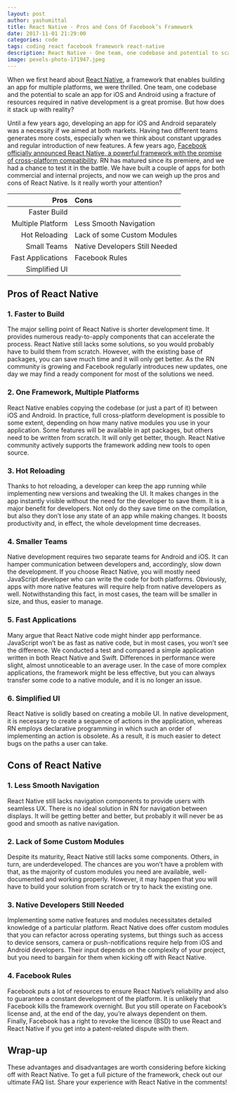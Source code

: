 ```yaml
---
layout: post
author: yashumittal
title: React Native - Pros and Cons Of Facebook’s Framework
date: 2017-11-01 21:29:00
categories: code
tags: coding react facebook framework react-native
description: React Native - One team, one codebase and potential to scale an app for iOS and Android using a fracture of resources required in native development is a great promise. 
image: pexels-photo-171947.jpeg
---
```


When we first heard about [React Native](//www.codecarrot.net/react-native), a framework that enables building an app for multiple platforms, we were thrilled. One team, one codebase and the potential to scale an app for iOS and Android using a fracture of resources required in native development is a great promise. But how does it stack up with reality?

Until a few years ago, developing an app for iOS and Android separately was a necessity if we aimed at both markets. Having two different teams generates more costs, especially when we think about constant upgrades and regular introduction of new features. A few years ago, [Facebook officially announced React Native, a powerful framework with the promise of cross-platform compatibility](/why-you-should-consider-react-native-for-your-mobile-app). RN has matured since its premiere, and we had a chance to test it in the battle. We have built a couple of apps for both commercial and internal projects, and now we can weigh up the pros and cons of React Native. Is it really worth your attention?

| Pros | Cons |
| ---:|:--- |
| Faster Build | |
| Multiple Platform | Less Smooth Navigation |
| Hot Reloading | Lack of some Custom Modules |
| Small Teams | Native Developers Still Needed |
| Fast Applications | Facebook Rules |
| Simplified UI | |

## Pros of React Native

### 1. Faster to Build

The major selling point of React Native is shorter development time. It provides numerous ready-to-apply components that can accelerate the process. React Native still lacks some solutions, so you would probably have to build them from scratch. However, with the existing base of packages, you can save much time and it will only get better. As the RN community is growing and Facebook regularly introduces new updates, one day we may find a ready component for most of the solutions we need.

### 2. One Framework, Multiple Platforms

React Native enables copying the codebase (or just a part of it) between iOS and Android. In practice, full cross-platform development is possible to some extent, depending on how many native modules you use in your application. Some features will be available in apt packages, but others need to be written from scratch. It will only get better, though. React Native community actively supports the framework adding new tools to open source.

### 3. Hot Reloading

Thanks to hot reloading, a developer can keep the app running while implementing new versions and tweaking the UI. It makes changes in the app instantly visible without the need for the developer to save them. It is a major benefit for developers. Not only do they save time on the compilation, but also they don’t lose any state of an app while making changes. It boosts productivity and, in effect, the whole development time decreases.

### 4. Smaller Teams

Native development requires two separate teams for Android and iOS. It can hamper communication between developers and, accordingly, slow down the development. If you choose React Native, you will mostly need JavaScript developer who can write the code for both platforms. Obviously, apps with more native features will require help from native developers as well. Notwithstanding this fact, in most cases, the team will be smaller in size, and thus, easier to manage.

### 5. Fast Applications

Many argue that React Native code might hinder app performance. JavaScript won’t be as fast as native code, but in most cases, you won’t see the difference. We conducted a test and compared a simple application written in both React Native and Swift. Differences in performance were slight, almost unnoticeable to an average user. In the case of more complex applications, the framework might be less effective, but you can always transfer some code to a native module, and it is no longer an issue.

### 6. Simplified UI

React Native is solidly based on creating a mobile UI. In native development, it is necessary to create a sequence of actions in the application, whereas RN employs declarative programming in which such an order of implementing an action is obsolete. As a result, it is much easier to detect bugs on the paths a user can take.

## Cons of React Native

### 1. Less Smooth Navigation

React Native still lacks navigation components to provide users with seamless UX. There is no ideal solution in RN for navigation between displays. It will be getting better and better, but probably it will never be as good and smooth as native navigation.

### 2. Lack of Some Custom Modules

Despite its maturity, React Native still lacks some components. Others, in turn, are underdeveloped. The chances are you won’t have a problem with that, as the majority of custom modules you need are available, well-documented and working properly. However, it may happen that you will have to build your solution from scratch or try to hack the existing one.

### 3. Native Developers Still Needed

Implementing some native features and modules necessitates detailed knowledge of a particular platform. React Native does offer custom modules that you can refactor across operating systems, but things such as access to device sensors, camera or push-notifications require help from iOS and Android developers. Their input depends on the complexity of your project, but you need to bargain for them when kicking off with React Native.

### 4. Facebook Rules

Facebook puts a lot of resources to ensure React Native’s reliability and also to guarantee a constant development of the platform. It is unlikely that Facebook kills the framework overnight. But you still operate on Facebook’s license and, at the end of the day, you’re always dependent on them. Finally, Facebook has a right to revoke the licence (BSD) to use React and React Native if you get into a patent-related dispute with them.

## Wrap-up

These advantages and disadvantages are worth considering before kicking off with React Native. To get a full picture of the framework, check out our ultimate FAQ list. Share your experience with React Native in the comments!